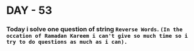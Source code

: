 # DAY - 53

### Today i solve one question of string `Reverse Words`. `(In the occation of Ramadan Kareem i can't give so much time so i try to do questions as much as i can).`
